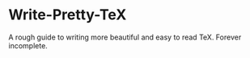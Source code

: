 # Write-Pretty-TeX
A rough guide to writing more beautiful and easy to read TeX.  Forever incomplete. 
